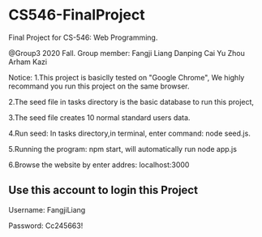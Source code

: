 # CS546-FinalProject
Final Project for CS-546: Web Programming.

@Group3 2020 Fall.
Group member:
Fangji Liang
Danping Cai
Yu Zhou
Arham Kazi


Notice:
1.This project is basiclly tested on "Google Chrome", We highly recommand you run this project on the same browser.

2.The seed file in tasks directory is the basic database to run this project, 

3.The seed file creates 10 normal standard users data.

4.Run seed: In tasks directory,in terminal, enter command: node seed.js.

5.Running the program: npm start, will automatically run node app.js

6.Browse the website by enter addres: localhost:3000

## Use this account to login this Project

Username: FangjiLiang

Password: Cc245663!
